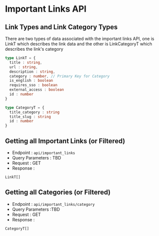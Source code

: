 # Important Links API
## Link Types and Link Category Types
There are two types of data associated with the important links API, one is LinkT which describes the link data and the other is LinkCategoryT which describes the link's category
```ts
type LinkT = {
  title : string,
  url : string,
  description : string,
  category : number, // Primary Key for Category
  is_english : boolean
  requires_sso : boolean
  external_access : boolean
  id : number
}

type CategoryT = {
  title_category : string
  title_slug : string
  id : number
}
```

## Getting all Important Links (or Filtered)
- Endpoint : `api/important_links`
- Query Parameters : TBD
- Request : GET
- Response :
```ts
LinkT[]
```

## Getting all Categories (or Filtered)
- Endpoint : `api/important_links/category`
- Query Parameters :TBD
- Request : GET
- Response :
```ts
CategoryT[]
```

<!--
### Tip
- To get the information of a single category given the primary key of the category perform the following query :
```ts
{
  endpoint : `api/important_links/category?id=${categoryId}`
}
```
the above query will return one single category containing the category specified by the primary key `categoryId`

- To filter by category name the following query can be done
```ts
{
  endpoint : `api/important_links/category?title_category__startswith=${some_string}`
}
``` -->
